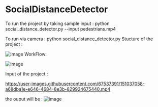 # SocialDistanceDetector
To run the project by taking sample input :
python social_distance_detector.py --input pedestrians.mp4


To run via camera :
python social_distance_detector.py
Stucture of the project :


![image](https://user-images.githubusercontent.com/67537391/147066892-af691269-1775-4217-b75d-dd69a4c589f5.png)
WorkFlow:


![image](https://user-images.githubusercontent.com/67537391/151039011-5d1cb235-d917-4f99-b20f-8d12f236f74d.png)


Input of the project :



https://user-images.githubusercontent.com/67537391/151037058-a68dba1e-e646-4684-8e3b-829924675440.mp4

the ouput will be :
![image](https://user-images.githubusercontent.com/67537391/151038887-cf168f50-e2a2-43eb-a0c1-b05a2ed3c39d.png)

